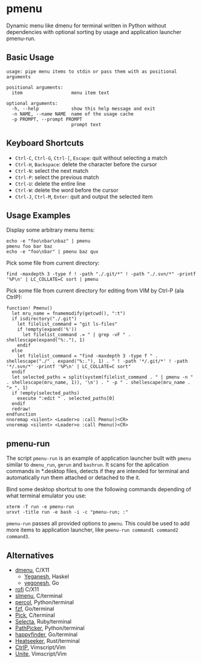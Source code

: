 # pmenu
Dynamic menu like dmenu for terminal written in Python without dependencies with optional sorting by usage and application launcher pmenu-run.

## Basic Usage

    usage: pipe menu items to stdin or pass them with as positional arguments

    positional arguments:
      item                  menu item text

    optional arguments:
      -h, --help            show this help message and exit
      -n NAME, --name NAME  name of the usage cache
      -p PROMPT, --prompt PROMPT
                            prompt text

## Keyboard Shortcuts

- `Ctrl-C`, `Ctrl-G`, `Ctrl-[`, `Escape`: quit without selecting a match
- `Ctrl-H`, `Backspace`: delete the character before the cursor
- `Ctrl-N`: select the next match
- `Ctrl-P`: select the previous match
- `Ctrl-U`: delete the entire line
- `Ctrl-W`: delete the word before the cursor
- `Ctrl-J`, `Ctrl-M`, `Enter`: quit and output the selected item

## Usage Examples

Display some arbitrary menu items:

    echo -e "foo\nbar\nbaz" | pmenu
    pmenu foo bar baz
    echo -e "foo\nbar" | pmenu baz qux

Pick some file from current directory:

    find -maxdepth 3 -type f ! -path "./.git/*" ! -path "./.svn/*" -printf '%P\n' | LC_COLLATE=C sort | pmenu

Pick some file from current directory for editing from VIM by Ctrl-P (ala CtrlP):

    function! Pmenu()
      let mru_name = fnamemodify(getcwd(), ":t")
      if isdirectory("./.git")
        let filelist_command = "git ls-files"
        if !empty(expand('%'))
          let filelist_command .= " | grep -vF " . shellescape(expand("%:."), 1)
        endif
      else
        let filelist_command = "find -maxdepth 3 -type f " . shellescape("./" . expand("%:."), 1) . " ! -path '*/.git/*' ! -path '*/.svn/*' -printf '%P\n' | LC_COLLATE=C sort"
      endif
      let selected_paths = split(system(filelist_command . " | pmenu -n " . shellescape(mru_name, 1)), '\n') . " -p " . shellescape(mru_name . "> ", 1)
      if !empty(selected_paths)
        execute ":edit " . selected_paths[0]
      endif
      redraw!
    endfunction
    nnoremap <silent> <Leader>o :call Pmenu()<CR>
    vnoremap <silent> <Leader>o :call Pmenu()<CR>

## pmenu-run

The script `pmenu-run` is an example of application launcher built with `pmenu` similar to `dmenu_run`, `gmrun` and `bashrun`. It scans for the aplication commands in \*.desktop files, detects if they are intended for terminal and automatically run them attached or detached to the it.

Bind some desktop shortcut to one the following commands depending of what terminal emulator you use:

    xterm -T run -e pmenu-run
    urxvt -title run -e bash -i -c "pmenu-run; :"

`pmenu-run` passes all provided options to `pmenu`. This could be used to add more items to application launcher, like `pmenu-run command1 command2 command3`.

## Alternatives
- [dmenu](http://tools.suckless.org/dmenu/), C/X11
  - [Yeganesh](http://dmwit.com/yeganesh/), Haskel
  - [yegonesh](https://github.com/klowner/yegonesh), Go
- [rofi](https://github.com/DaveDavenport/rofi) C/X11
- [slmenu](https://bitbucket.org/rafaelgg/slmenu), C/terminal
- [percol](https://github.com/mooz/percol), Python/terminal
- [fzf](https://github.com/junegunn/fzf), Go/terminal
- [Pick](https://github.com/thoughtbot/pick), C/terminal
- [Selecta](https://github.com/garybernhardt/selecta), Ruby/terminal
- [PathPicker](https://facebook.github.io/PathPicker/), Python/terminal
- [happyfinder](https://github.com/hugows/hf), Go/terminal
- [Heatseeker](https://github.com/rschmitt/heatseeker), Rust/terminal
- [CtrlP](http://kien.github.io/ctrlp.vim/), Vimscript/Vim
- [Unite](https://github.com/Shougo/unite.vim), Vimscript/Vim
